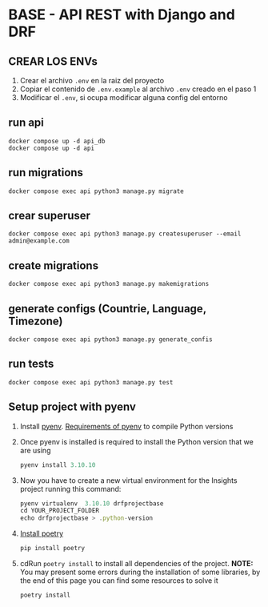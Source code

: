 # BASE - API REST with Django and DRF

## CREAR LOS ENVs
1. Crear el archivo `.env` en la raiz del proyecto
2. Copiar el contenido de `.env.example` al archivo `.env` creado en el paso 1
3. Modificar el `.env`, si ocupa modificar alguna config del entorno

## run api
```
docker compose up -d api_db
docker compose up -d api
```

## run migrations
```
docker compose exec api python3 manage.py migrate
```

## crear superuser
```
docker compose exec api python3 manage.py createsuperuser --email admin@example.com
```

## create migrations
```
docker compose exec api python3 manage.py makemigrations
```

## generate configs (Countrie, Language, Timezone)
```
docker compose exec api python3 manage.py generate_confis
```

## run tests
```
docker compose exec api python3 manage.py test
```

## Setup project with pyenv

1. Install [pyenv](https://github.com/pyenv/pyenv-installer#install). [Requirements of pyenv](https://github.com/pyenv/pyenv/wiki#suggested-build-environment) to compile Python versions
2. Once pyenv is installed is required to install the Python version that we are using

    ```jsx
    pyenv install 3.10.10
    ```

3. Now you have to create a new virtual environment for the Insights project running this command:
    ```jsx
    pyenv virtualenv  3.10.10 drfprojectbase
    cd YOUR_PROJECT_FOLDER
    echo drfprojectbase > .python-version
    ```

4. [Install poetry](https://python-poetry.org/docs/#installing-with-the-official-installer)
    ```jsx
    pip install poetry
    ```
5. cdRun `poetry install` to install all dependencies of the project. **NOTE:** You may present some errors during the installation of some libraries, by the end of this page you can find some resources to solve it

    ```jsx
    poetry install
    ```
